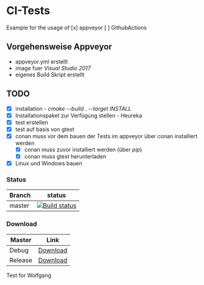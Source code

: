 # CI-Tests
Example for the usage of 
 [x] appveyor
 [ ] GithubActions


## Vorgehensweise Appveyor
* appveyor.yml erstellt
* image fuer *Visual Studio 2017*
* eigenes Build Skript erstellt

## TODO

- [x] installation - *cmake --build . --target INSTALL*
- [x] Installationspaket zur Verfügung stellen - Heureka
- [x] test erstellen
- [x] test auf basis von gtest
- [x] conan muss vor dem bauen der Tests im appveyor über conan installiert werden
    - [x] conan muss zuvor installiert werden (über *pip*)
    - [x] conan muss gtest herunterladen
- [x] Linux und Windows bauen

### Status
Branch|status
----|----
master | [![Build status](https://ci.appveyor.com/api/projects/status/960mgtdgpo14mdj3/branch/master?svg=true)](https://ci.appveyor.com/project/PinkySan/appveyorexample/branch/master)

### Download

Master|Link
----|----
Debug| [Download](https://ci.appveyor.com/api/projects/PinkySan/appveyorExample/artifacts/pkgHello.zip?job=Configuration%3A+Debug)
Release| [Download](https://ci.appveyor.com/api/projects/PinkySan/appveyorExample/artifacts/pkgHello.zip?job=Configuration%3A+Release)

Test for Wolfgang   
